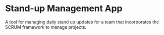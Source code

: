 # Stand-up Management App

A tool for managing daily stand up updates for a team that incorporates the SCRUM framework to manage projects.
